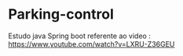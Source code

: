 # Parking-control
Estudo java  Spring boot
referente ao video : https://www.youtube.com/watch?v=LXRU-Z36GEU
